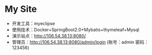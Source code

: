# My Site

- 开发工具：myeclipse
- 使用技术：Docker+SpringBoot2.0+Mybatis+thymeleaf+Mysql
- 演示站点：http://106.54.38.13:8080/
- 管理员：http://106.54.38.13:8080/admin/login (账号：admin 密码：123456)
